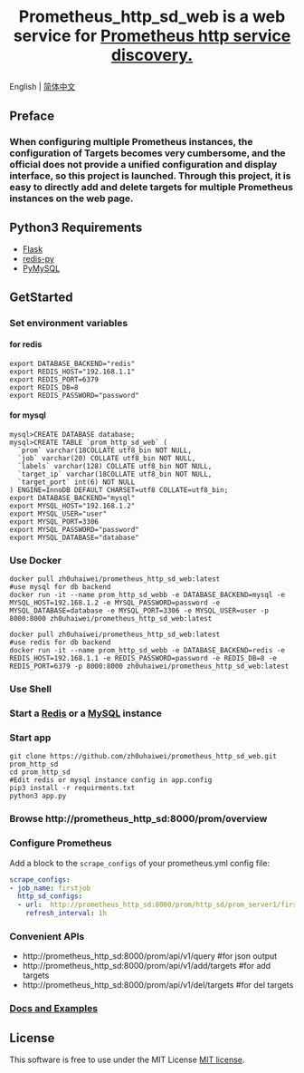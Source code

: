 # <p align="center">Prometheus_http_sd_web is a web service for <a href="https://prometheus.io/docs/prometheus/latest/http_sd/">Prometheus http service discovery.</a></p>

English | [简体中文](README_zh.md)

## Preface
### When configuring multiple Prometheus instances, the configuration of Targets becomes very cumbersome, and the official does not provide a unified configuration and display interface, so this project is launched. Through this project, it is easy to directly add and delete targets for multiple Prometheus instances on the web page.

## Python3 Requirements
- <a href="https://flask.palletsprojects.com/en/2.3.x/">Flask</a>
- <a href="https://pypi.org/project/redis/">redis-py</a>
- <a href="https://github.com/PyMySQL/PyMySQL">PyMySQL</a>

## GetStarted
### Set environment variables
#### for redis
```shell
export DATABASE_BACKEND="redis"
export REDIS_HOST="192.168.1.1"
export REDIS_PORT=6379
export REDIS_DB=8
export REDIS_PASSWORD="password"
```
#### for mysql
```shell
mysql>CREATE DATABASE database;
mysql>CREATE TABLE `prom_http_sd_web` (
  `prom` varchar(18COLLATE utf8_bin NOT NULL,
  `job` varchar(20) COLLATE utf8_bin NOT NULL,
  `labels` varchar(128) COLLATE utf8_bin NOT NULL,
  `target_ip` varchar(18COLLATE utf8_bin NOT NULL,
  `target_port` int(6) NOT NULL
) ENGINE=InnoDB DEFAULT CHARSET=utf8 COLLATE=utf8_bin;
export DATABASE_BACKEND="mysql"
export MYSQL_HOST="192.168.1.2"
export MYSQL_USER="user"
export MYSQL_PORT=3306
export MYSQL_PASSWORD="password"
export MYSQL_DATABASE="database"
```
### Use Docker
```shell
docker pull zh0uhaiwei/prometheus_http_sd_web:latest
#use mysql for db backend
docker run -it --name prom_http_sd_webb -e DATABASE_BACKEND=mysql -e MYSQL_HOST=192.168.1.2 -e MYSQL_PASSWORD=password -e MYSQL_DATABASE=database -e MYSQL_PORT=3306 -e MYSQL_USER=user -p 8000:8000 zh0uhaiwei/prometheus_http_sd_web:latest
```
```shell
docker pull zh0uhaiwei/prometheus_http_sd_web:latest
#use redis for db backend
docker run -it --name prom_http_sd_webb -e DATABASE_BACKEND=redis -e REDIS_HOST=192.168.1.1 -e REDIS_PASSWORD=password -e REDIS_DB=8 -e REDIS_PORT=6379 -p 8000:8000 zh0uhaiwei/prometheus_http_sd_web:latest
```

### Use Shell
### Start a <a href="https://redis.io/docs/getting-started/">Redis</a> or a <a href="https://docs.oracle.com/en-us/iaas/mysql-database/doc/getting-started.html">MySQL</a> instance
### Start app
```shell
git clone https://github.com/zh0uhaiwei/prometheus_http_sd_web.git prom_http_sd
cd prom_http_sd
#Edit redis or mysql instance config in app.config
pip3 install -r requirments.txt
python3 app.py
```
### Browse http://prometheus_http_sd:8000/prom/overview
### Configure Prometheus
Add a block to the `scrape_configs` of your prometheus.yml config file:
```yaml
scrape_configs:
- job_name: firstjob
  http_sd_configs:
  - url:  http://prometheus_http_sd:8000/prom/http_sd/prom_server1/firstjob
    refresh_interval: 1h
```

### Convenient APIs
- http://prometheus_http_sd:8000/prom/api/v1/query #for json output
- http://prometheus_http_sd:8000/prom/api/v1/add/targets #for add targets
- http://prometheus_http_sd:8000/prom/api/v1/del/targets #for del targets

### <a href="https://github.com/zh0uhaiwei/prometheus_http_sd_web/blob/main/docs/Examples.md">Docs and Examples</a>

## License

This software is free to use under the MIT License [MIT license](/LICENSE).

